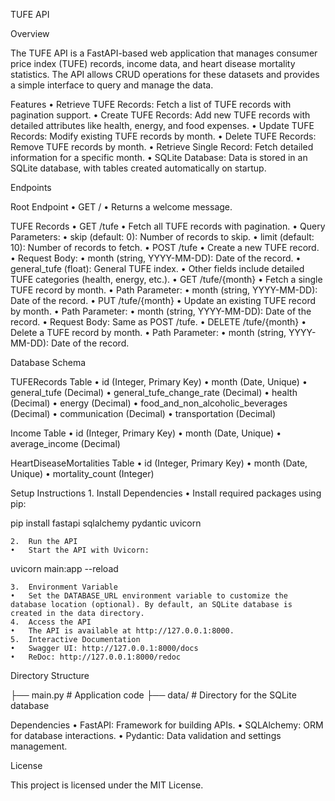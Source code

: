 TUFE API

Overview

The TUFE API is a FastAPI-based web application that manages consumer price index (TUFE) records, income data, and heart disease mortality statistics. The API allows CRUD operations for these datasets and provides a simple interface to query and manage the data.

Features
	•	Retrieve TUFE Records: Fetch a list of TUFE records with pagination support.
	•	Create TUFE Records: Add new TUFE records with detailed attributes like health, energy, and food expenses.
	•	Update TUFE Records: Modify existing TUFE records by month.
	•	Delete TUFE Records: Remove TUFE records by month.
	•	Retrieve Single Record: Fetch detailed information for a specific month.
	•	SQLite Database: Data is stored in an SQLite database, with tables created automatically on startup.

Endpoints

Root Endpoint
	•	GET /
	•	Returns a welcome message.

TUFE Records
	•	GET /tufe
	•	Fetch all TUFE records with pagination.
	•	Query Parameters:
	•	skip (default: 0): Number of records to skip.
	•	limit (default: 10): Number of records to fetch.
	•	POST /tufe
	•	Create a new TUFE record.
	•	Request Body:
	•	month (string, YYYY-MM-DD): Date of the record.
	•	general_tufe (float): General TUFE index.
	•	Other fields include detailed TUFE categories (health, energy, etc.).
	•	GET /tufe/{month}
	•	Fetch a single TUFE record by month.
	•	Path Parameter:
	•	month (string, YYYY-MM-DD): Date of the record.
	•	PUT /tufe/{month}
	•	Update an existing TUFE record by month.
	•	Path Parameter:
	•	month (string, YYYY-MM-DD): Date of the record.
	•	Request Body: Same as POST /tufe.
	•	DELETE /tufe/{month}
	•	Delete a TUFE record by month.
	•	Path Parameter:
	•	month (string, YYYY-MM-DD): Date of the record.

Database Schema

TUFERecords Table
	•	id (Integer, Primary Key)
	•	month (Date, Unique)
	•	general_tufe (Decimal)
	•	general_tufe_change_rate (Decimal)
	•	health (Decimal)
	•	energy (Decimal)
	•	food_and_non_alcoholic_beverages (Decimal)
	•	communication (Decimal)
	•	transportation (Decimal)

Income Table
	•	id (Integer, Primary Key)
	•	month (Date, Unique)
	•	average_income (Decimal)

HeartDiseaseMortalities Table
	•	id (Integer, Primary Key)
	•	month (Date, Unique)
	•	mortality_count (Integer)

Setup Instructions
	1.	Install Dependencies
	•	Install required packages using pip:

pip install fastapi sqlalchemy pydantic uvicorn


	2.	Run the API
	•	Start the API with Uvicorn:

uvicorn main:app --reload


	3.	Environment Variable
	•	Set the DATABASE_URL environment variable to customize the database location (optional). By default, an SQLite database is created in the data directory.
	4.	Access the API
	•	The API is available at http://127.0.0.1:8000.
	5.	Interactive Documentation
	•	Swagger UI: http://127.0.0.1:8000/docs
	•	ReDoc: http://127.0.0.1:8000/redoc

Directory Structure

├── main.py       # Application code
├── data/         # Directory for the SQLite database

Dependencies
	•	FastAPI: Framework for building APIs.
	•	SQLAlchemy: ORM for database interactions.
	•	Pydantic: Data validation and settings management.

License

This project is licensed under the MIT License.